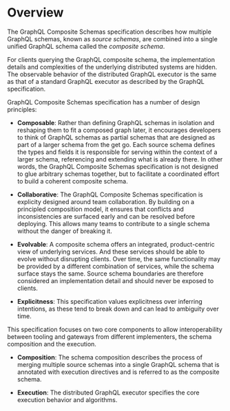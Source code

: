 # Overview

The GraphQL Composite Schemas specification describes how multiple GraphQL
schemas, known as _source schemas_, are combined into a single unified GraphQL
schema called the _composite schema_.

For clients querying the GraphQL composite schema, the implementation details
and complexities of the underlying distributed systems are hidden. The
observable behavior of the distributed GraphQL executor is the same as that of a
standard GraphQL executor as described by the GraphQL specification.

GraphQL Composite Schemas specification has a number of design principles:

- **Composable**: Rather than defining GraphQL schemas in isolation and
  reshaping them to fit a composed graph later, it encourages developers to
  think of GraphQL schemas as partial schemas that are designed as part of a
  larger schema from the get go. Each source schema defines the types and fields
  it is responsible for serving within the context of a larger schema,
  referencing and extending what is already there. In other words, the GraphQL
  Composite Schemas specification is not designed to glue arbitrary schemas
  together, but to facilitate a coordinated effort to build a coherent composite
  schema.

- **Collaborative**: The GraphQL Composite Schemas specification is explicity
  designed around team collaboration. By building on a principled composition
  model, it ensures that conflicts and inconsistencies are surfaced early and
  can be resolved before deploying. This allows many teams to contribute to a
  single schema without the danger of breaking it.

- **Evolvable**: A composite schema offers an integrated, product-centric view
  of underlying services. And these services should be able to evolve without
  disrupting clients. Over time, the same functionality may be provided by a
  different combination of services, while the schema surface stays the same.
  Source schema boundaries are therefore considered an implementation detail and
  should never be exposed to clients.

- **Explicitness**: This specification values explicitness over inferring
  intentions, as these tend to break down and can lead to ambiguity over time.

This specification focuses on two core components to allow interoperability
between tooling and gateways from different implementers, the schema composition
and the execution.

- **Composition**: The schema composition describes the process of merging
  multiple source schemas into a single GraphQL schema that is annotated with
  execution directives and is referred to as the composite schema.

- **Execution**: The distributed GraphQL executor specifies the core execution
  behavior and algorithms.
